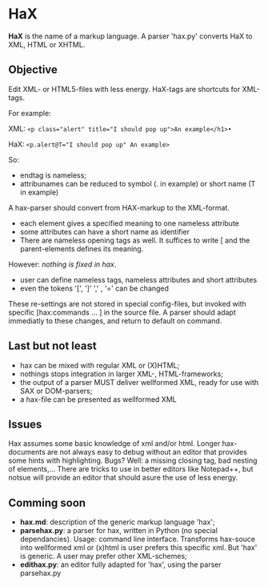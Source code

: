 # HaX

**HaX** is the name of a markup language. 
A parser 'hax.py' converts HaX to XML, HTML or XHTML.


## Objective

Edit XML- or HTML5-files with less energy. HaX-tags are shortcuts for XML-tags. 

For example:

XML: `<p class="alert" title="I should pop up">An example</h1>•`

HaX: `<p.alert@T="I should pop up" An example>`

So:
  - endtag is nameless;
  - attribunames can be reduced to symbol (. in example) or short name (T in example) 

A hax-parser should convert from HAX-markup to the XML-format.

- each element gives a specified meaning to one nameless attribute
- some attributes can have a short name as identifier
- There are nameless opening tags as well. It suffices to write \[ and the parent-elements defines its meaning.

However: *nothing is fixed in hax*.

  - user can define nameless tags, nameless attributes and short attributes
  - even the tokens '\[', '\]' ',' , '=' can be changed
 
These re-settings are not stored in special config-files, but invoked with specific \[hax:commands ... \] in the
source file. A parser should adapt immediatly to these changes,  and return to default on command.

## Last but not least

- hax can be mixed with regular XML or (X)HTML;
- nothings stops integration in larger XML-, HTML-frameworks;
- the output of a parser MUST deliver wellformed XML, ready for use with SAX or DOM-parsers;
- a hax-file can be presented as wellformed XML

## Issues

Hax assumes some basic knowledge of xml and/or html. 
Longer hax-documents are not always easy to debug without an editor 
that provides some hints with highlighting. Bugs? Well: a missing closing tag, bad 
nesting of elements,...
There are tricks to use in better editors like Notepad++, but notsue will provide an editor that 
should asure the use of less energy.

## Comming soon

- **hax.md**: description of the generic markup language 'hax';
- **parsehax.py**: a parser for hax, written in Python (no special dependancies). Usage: command line interface.
  Transforms hax-souce into wellformed xml or (x)html is user prefers this specific xml. But 'hax' is generic.
  A user may prefer other XML-schemes;
- **edithax.py**: an editor fully adapted for 'hax', using the parser parsehax.py


   
